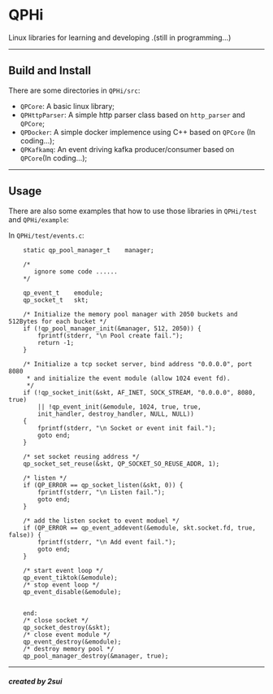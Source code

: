 
# QPHi

Linux libraries for learning and developing .(still in programming…)

----

## Build and Install
There are some directories in `QPHi/src`:

* `QPCore`: A basic linux library;
* `QPHttpParser`: A simple http parser class based on `http_parser` and `QPCore`;
* `QPDocker`: A simple docker implemence using C++ based on `QPCore` (In coding...);
* `QPKafkamq`: An event driving kafka producer/consumer based on `QPCore`(In coding...);

----

## Usage
There are also some examples that how to use those libraries in `QPHi/test` and `QPHi/example`:

In `QPHi/test/events.c`:

```
	static qp_pool_manager_t    manager;
	
	/*
	   ignore some code ......
	*/
	
	qp_event_t    emodule; 
    qp_socket_t   skt;
    
    /* Initialize the memory pool manager with 2050 buckets and 512Bytes for each bucket */
    if (!qp_pool_manager_init(&manager, 512, 2050)) {
        fprintf(stderr, "\n Pool create fail.");
        return -1;
    }
    
    /* Initialize a tcp socket server, bind address "0.0.0.0", port 8080 
     * and initialize the event module (allow 1024 event fd).
     */
    if (!qp_socket_init(&skt, AF_INET, SOCK_STREAM, "0.0.0.0", 8080, true) 
        || !qp_event_init(&emodule, 1024, true, true, 
        init_handler, destroy_handler, NULL, NULL)) 
    {
        fprintf(stderr, "\n Socket or event init fail.");
        goto end;
    }
    
    /* set socket reusing address */
    qp_socket_set_reuse(&skt, QP_SOCKET_SO_REUSE_ADDR, 1);
    
    /* listen */
    if (QP_ERROR == qp_socket_listen(&skt, 0)) {
        fprintf(stderr, "\n Listen fail.");
        goto end;
    }
    
    /* add the listen socket to event moduel */
    if (QP_ERROR == qp_event_addevent(&emodule, skt.socket.fd, true, false)) {
        fprintf(stderr, "\n Add event fail.");
        goto end;
    }
    
    /* start event loop */
    qp_event_tiktok(&emodule);
    /* stop event loop */
    qp_event_disable(&emodule);
    
    
    end:
    /* close socket */
    qp_socket_destroy(&skt);
    /* close event module */
    qp_event_destroy(&emodule);
    /* destroy memory pool */
    qp_pool_manager_destroy(&manager, true);

```

----

##### created by 2sui


